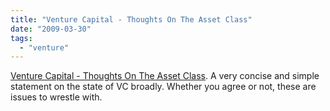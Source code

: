 ```yaml
---
title: "Venture Capital - Thoughts On The Asset Class"
date: "2009-03-30"
tags: 
  - "venture"
---
```


[Venture Capital - Thoughts On The Asset Class](http://www.avc.com/a_vc/2009/03/venture-capital---thoughts-on-the-asset-class.html). A very concise and simple statement on the state of VC broadly. Whether you agree or not, these are issues to wrestle with.
